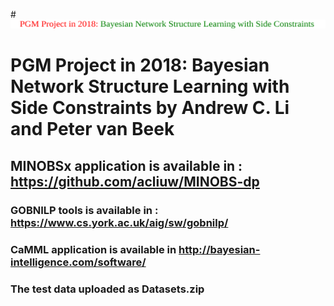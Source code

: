#<a><img src="https://github.com/MSTF4/MINOBSX/blob/master/read.svg"/></a>

# PGM Project in 2018: Bayesian Network Structure Learning with Side Constraints by Andrew C. Li and Peter van Beek

## MINOBSx application is available in : https://github.com/acliuw/MINOBS-dp

### GOBNILP tools is available in : https://www.cs.york.ac.uk/aig/sw/gobnilp/

### CaMML application is available in http://bayesian-intelligence.com/software/

### The test data uploaded as Datasets.zip


